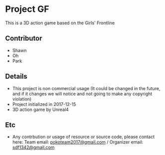 # Project GF
This is a 3D action game based on the Girls' Frontline

## Contributor
- Shawn
- Oh
- Park

## Details
- This project is non commercial usage 
(It could be changed in the future, and if it changes we will notice and not going to make any copyright violation)
- Project initialized in 2017-12-15
- 3D action game by Unreal4

## Etc
- Any contrbution or usage of resource or source code, please contact here: 
Team email: pokoteam2017@gmail.com / Organizer email: sdf1342@gmail.com
